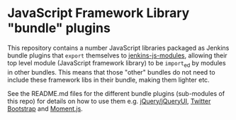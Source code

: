 # JavaScript Framework Library "bundle" plugins

This repository contains a number JavaScript libraries packaged as Jenkins bundle plugins that `export`
themselves to [jenkins-js-modules], allowing their top level module (JavaScript framework library) to be
`import`<sub>ed</sub> by modules in other bundles. This means that those "other" bundles do not need to include these
framework libs in their bundle, making them lighter etc.
  
See the README.md files for the different bundle plugins (sub-modules of this repo) for details on how to use them
e.g. [jQuery/jQueryUI](https://github.com/jenkinsci/js-libs/tree/master/jquery-detached),
[Twitter Bootstrap](https://github.com/jenkinsci/js-libs/tree/master/bootstrap) and
[Moment.js](https://github.com/jenkinsci/js-libs/tree/master/momentjs).  

[jenkins-js-modules]: https://github.com/tfennelly/jenkins-js-modules